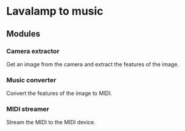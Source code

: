 

# Lavalamp to music

## Modules

### Camera extractor
Get an image from the camera and extract the features of the image.

### Music converter
Convert the features of the image to MIDI.

### MIDI streamer
Stream the MIDI to the MIDI device.